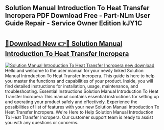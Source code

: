 ## Solution Manual Introduction To Heat Transfer Incropera PDF Download Free - Part-NLm User Guide Repair - Service Owner Edition kJY1C

# <h2><a href="http://bc80357.oget.top/?id=Solution+Manual+Introduction+To+Heat+Transfer+Incropera">🔗Download New 👉🔴 Solution Manual Introduction To Heat Transfer Incropera</a></h2>

[![Solution Manual Introduction To Heat Transfer Incropera new download](https://i.imgur.com/5g1atiW.png)](http://bc80357.oget.top/?id=Solution+Manual+Introduction+To+Heat+Transfer+Incropera)
Hello and welcome to the user manual for your newly linked Solution Manual Introduction To Heat Transfer Incropera. This guide is here to help you master the functions and capabilities of your product. Inside, you will find detailed instructions for installation, usage, maintenance, and troubleshooting. Essential Instructions Solution Manual Introduction To Heat Transfer Incropera This manual contains essential instructions for setting up and operating your product safely and effectively. Experience the possibilities of list of features with your new Solution Manual Introduction To Heat Transfer Incropera. We're Here to Help Solution Manual Introduction To Heat Transfer Incropera. Our customer support team is ready to assist you with any questions or concerns.
